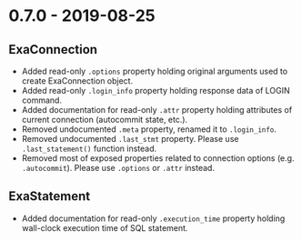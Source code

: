 # 0.7.0 - 2019-08-25

## ExaConnection

- Added read-only `.options` property holding original arguments used to create ExaConnection object.
- Added read-only `.login_info` property holding response data of LOGIN command.
- Added documentation for read-only `.attr` property holding attributes of current connection (autocommit state, etc.).
- Removed undocumented `.meta` property, renamed it to `.login_info`.
- Removed undocumented `.last_stmt` property. Please use `.last_statement()` function instead.
- Removed most of exposed properties related to connection options (e.g. `.autocommit`). Please use `.options` or `.attr` instead.

## ExaStatement

- Added documentation for read-only `.execution_time` property holding wall-clock execution time of SQL statement.
